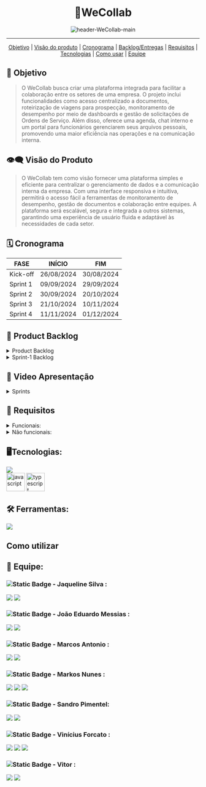 <h1 align="center">🎩WeCollab</h1>
   <p align="center">
   <image alt="header-WeCollab-main" src="https://github.com/user-attachments/assets/3a639498-8b49-4d4f-a8d7-f6d6c29ba4e4"/>   
   </p>
<hr>    
  <p align="center">
     <a href ="#objetivo">Objetivo</a>  |
     <a href ="#visão-do-produto">Visão do produto</a>  |
     <a href ="#cronograma">Cronograma</a>  |
     <a href ="#backlog--entregas">Backlog/Entregas</a>  |
     <a href ="#requisitos">Requisitos</a>  |
     <a href ="#tecnologias">Tecnologias</a>  |
     <a href ="#como-usar">Como usar</a>   |
     <a href ="#equipe">Equipe</a>
   </p>


<span id="objetivo">
   
## :dart: Objetivo 
<blockquote>O WeCollab busca criar uma plataforma integrada para facilitar a colaboração entre os setores de uma empresa. O projeto inclui funcionalidades como acesso centralizado a documentos, roteirização de viagens para prospecção, monitoramento de desempenho por meio de dashboards e gestão de solicitações de Ordens de Serviço. Além disso, oferece uma agenda, chat interno e um portal para funcionários gerenciarem seus arquivos pessoais, promovendo uma maior eficiência nas operações e na comunicação interna.</blockquote>

<span id="visão-do-produto">
   
## :eye_speech_bubble: Visão do Produto   
<blockquote>O WeCollab tem como visão fornecer uma plataforma simples e eficiente para centralizar o gerenciamento de dados e a comunicação interna da empresa. Com uma interface responsiva e intuitiva, permitirá o acesso fácil a ferramentas de monitoramento de desempenho, gestão de documentos e colaboração entre equipes. A plataforma será escalável, segura e integrada a outros sistemas, garantindo uma experiência de usuário fluida e adaptável às necessidades de cada setor.</blockquote>

<span id="cronograma">  
   
## :spiral_calendar: Cronograma  
| FASE | INÍCIO | FIM |
| --- | --- | --- |
| Kick-off | 26/08/2024 | 30/08/2024 |
| Sprint 1 | 09/09/2024 | 29/09/2024 |
| Sprint 2 | 30/09/2024 | 20/10/2024 |
| Sprint 3 | 21/10/2024 | 10/11/2024 |
| Sprint 4 | 11/11/2024 | 01/12/2024 |

<span id="backlog--entregas">
   
## :pushpin: Product Backlog

<details>
 <summary>Product Backlog</summary>
   
| Rank | Prioridade | US | Requisito Funcional | Estimativa (horas) | Sprint | Critério de aceitação |
| --- | --- | --- | --- | --- | --- | --- |
| 1 | Alta | Como funcionário, quero que a base da plataforma seja segura e funcional, para garantir que meus dados estejam protegidos e acessíveis de maneira eficiente. | RF7 | 20 | 1 | Como usuario, quero que a base da plataforma seja segura, estável e rápida, para garantir que meus dados sejam protegidos e que eu possa acessar as funcionalidades sem interrupções ou falhas. |
| 2 | Alta | Como funcionário, quero poder visualizar, criar e acompanhar tickets na página de tickets, para registrar e monitorar problemas ou solicitações de forma eficiente. | RF2 | 15 | 1 | Como usuário, quero um botão para criar  tickets, para registrar problemas ou pedidos facilmente. |
| 3 | Média | Como funcionário, quero acessar uma página principal com atalhos para tickets e documentos, para visualizar rapidamente informações importantes e navegar facilmente no sistema. | RF4 | 15 | 1 | Como usuário, quero ver a página principal com informações importantes e links rápidos, para acessar tickets e produtividade de forma fácil. |
| 4 | Média | Como administrador, quero acessar um painel de administração com controle de usuários e permissões, para gerenciar as contas e definir quem pode acessar diferentes áreas do sistema. | RF1 | 15 | 2 | Como administrador, quero ver uma lista de usuários com a opção de editar suas permissões e opção de criar novos usuários, para garantir que apenas usuários autorizados tenham acesso a certas funcionalidades. |
| 5 | Média | Como gestor , quero acessar uma área de gestão de pessoas onde posso visualizar, editar e gerenciar informações dos funcionários, para garantir que os dados de pessoal estejam sempre atualizados e acessíveis. | RF1 | 15 | 2 | Como gestor, quero ver uma lista de funcionários com opções de visualizar e editar informações pessoais, adicionar e remover novos usuários, para manter os dados dos colaboradores atualizados e o quadro atual da empresa atualizado. |
| 6 | Média | Como gestor, quero visualizar relatórios e um dashboard com métricas da equipe, para acompanhar o progresso e tomar decisões baseadas em dados. | RF8 | 15 | 3 | Como usuario, quero ver um dashboard com gráficos e métricas sobre aprodutividade da equipe, para monitorar o desempenho. |
| 7 | Média | Como funcionário, quero acessar um chat interno na plataforma, para me comunicar com outros colegas . | RF3 | 12 | 4 | Como usuário, quero enviar e receber mensagens de outros funcionários, para facilitar a comunicação rápida e direta dentro da plataforma. |

</details>

<details>
 <summary>Sprint-1 Backlog</summary>
   
| Rank | Prioridade | Requisito | Tarefa |
| --- | --- | --- | --- |
| 1 | Alta | RF4 | Como usuário, quero que a arquitetura da plataforma esteja definida, para garantir que apenas usuários autorizados possam acessar o sistema. |
| 2 | Alta | RF2 | Como usuário, quero um botão para criar tickets, para registrar problemas ou pedidos facilmente. |
| 3 | Alta | RF3 | Como usuário, quero ver a página principal com informações importantes e links rápidos, para acessar tickets e produtividade de forma fácil. |
<!-- EXEMPLO:     | 1 | Alta | RF#01 | Desenvolvimento de interface gráfica para input de arquivos xlsx. | -->


</details>

## 🎥 Video Apresentação
<!--<strong>Para assistir a nossa apresentação clique no <a href="">Link</a></strong>-->

<details>
 <summary>Sprints</summary>
  
## Sprint 1   
https://github.com/user-attachments/assets/edd43686-c938-415e-be85-6096a7789b4c

## Sprint 2
<!--<image alt="sprint2gif" src=""/>-->

## Sprint 3
<!--<image alt="sprint3gif" src=""/>-->

## Sprint 4
<!--<image alt="sprint4gif" src=""/>-->

</details>

   
<span id="requisitos">
   
## 🔎 Requisitos
<details>
   <summary>Funcionais:</summary>
   <ul>
      <li>Cadastros de Usuários, Técnicos, Equipamentos e Horários</li>
      <li>Registro de chamados</li>
      <li>Acompanhamento de chamados (Aberto, Em processo, finalizado e Concluído)</li>
      <li>A interface deve ser intuitiva, com navegação clara e elementos visuais que facilitem o uso.</li>
      <li>Cadastro de soluções para problemas conhecidos</li>
      <li>SLA (Acordo de Nível de Serviço)</li>
      <li>A plataforma deve ser responsiva.</li>
      <li>O dashboard deve exibir gráficos e indicadores com a  funcionalidade permitir alguns filtros.</li>
   </ul>
</details>
<details>
   <summary>Não funcionais:</summary>
   <ul>
      <li>Manual do Usuário (online)</li>
      <li>Guia de Instalação</li>
   </ul>
</details>
   
<span id="tecnologias">
   
## 🖥️Tecnologias:
   <a href="https://skillicons.dev">
    <img src="https://skillicons.dev/icons?i=html,css,nodejs,react,nextjs,tailwind,mysql,express,sequelize&perline=3">
   </a>
   <br>
   <img src="https://github.com/Byte-Boost/Nebulon/assets/76211125/3b5defa2-cfa2-437d-8e41-1a7a7f9ba0eb" alt="javascript" height="48">
   <img src="https://github.com/Byte-Boost/Nebulon/assets/76211125/286ca07c-d34f-4c48-b83a-84bbe776b7f3" alt="typescript" height="48">
   <!--
   <img src="https://github.com/Byte-Boost/Nebulon/assets/76211125/d5fed3d1-d157-4f0b-a334-ba7eecc7c43a" alt="chartjs" height="48">
   <br>
   <img src="https://github.com/Byte-Boost/Nebulon/assets/76211125/d1cb998e-806c-4145-a9c9-9faf028ede45" alt="axios" height="48">
   -->

## 🛠️ Ferramentas:
  <a href="https://skillicons.dev">
    <img src="https://skillicons.dev/icons?i=vscode,github,figma&perline=3">
  </a>
<span id="como-usar">
   
## Como utilizar


<span id="equipe">
   
## 👥 Equipe:
   ### ![Static Badge](https://img.shields.io/badge/Product_Owner-219ebc) - Jaqueline Silva : 
   [<img src="https://img.shields.io/badge/LinkedIn-0077B5?style=for-the-badge&logo=linkedin&logoColor=white">](
   https://www.linkedin.com/in/jaqueline-maria-fran%C3%A7a-veloso-silva/)
   [<img src="https://img.shields.io/badge/GitHub-171515?style=for-the-badge&logo=github&logoColor=white">](https://github.com/jaquemfvs)


   ### ![Static Badge](https://img.shields.io/badge/Dev_Team-brightgreen) - João Eduardo Messias : 
   [<img src="https://img.shields.io/badge/LinkedIn-0077B5?style=for-the-badge&logo=linkedin&logoColor=white">](https://www.linkedin.com/in/jo%C3%A3o-eduardo-messias-a3019125b/)
   [<img src="https://img.shields.io/badge/GitHub-171515?style=for-the-badge&logo=github&logoColor=white">](https://github.com/joao-eduardo17)


   ###  ![Static Badge](https://img.shields.io/badge/Dev_Team-brightgreen) - Marcos Antonio : 
   [<img src="https://img.shields.io/badge/LinkedIn-0077B5?style=for-the-badge&logo=linkedin&logoColor=white">](
   https://www.linkedin.com/in/marcos-antonio-329449268)
   [<img src="https://img.shields.io/badge/GitHub-171515?style=for-the-badge&logo=github&logoColor=white">](https://github.com/oOutroMarcos)


   ###  ![Static Badge](https://img.shields.io/badge/Scrum_Master-red) - Markos Nunes : 
   [<img src="https://img.shields.io/badge/LinkedIn-0077B5?style=for-the-badge&logo=linkedin&logoColor=white">](https://linkedin.com/in/markos-vinícius-nunes-230448268)
   [<img src="https://img.shields.io/badge/GitHub-171515?style=for-the-badge&logo=github&logoColor=white">](https://github.com/MarkVN2)
   [<img src="https://img.shields.io/badge/Instagram-E4405F?style=for-the-badge&logo=instagram&logoColor=white">](https://www.instagram.com/markos_vn2)


   ### ![Static Badge](https://img.shields.io/badge/Dev_Team-brightgreen) - Sandro Pimentel: 
   [<img src="https://img.shields.io/badge/LinkedIn-0077B5?style=for-the-badge&logo=linkedin&logoColor=white">](https://www.linkedin.com/in/sandro-roberto-pimentel-junior-1287a3254/)
   [<img src="https://img.shields.io/badge/GitHub-171515?style=for-the-badge&logo=github&logoColor=white">](https://github.com/Sandro-Pimentel)
   

   ### ![Static Badge](https://img.shields.io/badge/Dev_Team-brightgreen) - Vinícius Forcato : 
   [<img src="https://img.shields.io/badge/LinkedIn-0077B5?style=for-the-badge&logo=linkedin&logoColor=white">](https://www.linkedin.com/in/vinícius-felipe-forcato-789462268)
   [<img src="https://img.shields.io/badge/GitHub-171515?style=for-the-badge&logo=github&logoColor=white">](https://github.com/nininhosam)
   [<img src="https://img.shields.io/badge/Instagram-E4405F?style=for-the-badge&logo=instagram&logoColor=white">](https://www.instagram.com/nao_sou_felps)

  
   ### ![Static Badge](https://img.shields.io/badge/Dev_Team-brightgreen) - Vitor : 
   [<img src="https://img.shields.io/badge/LinkedIn-0077B5?style=for-the-badge&logo=linkedin&logoColor=white">](https://br.linkedin.com/in/vitor-henrique-saborito-216219268)
   [<img src="https://img.shields.io/badge/GitHub-171515?style=for-the-badge&logo=github&logoColor=white">](https://github.com/VituuSaborito )
   

  
